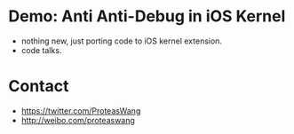 # Demo: Anti Anti-Debug in iOS Kernel
* nothing new, just porting code to iOS kernel extension.
* code talks.

# Contact
* https://twitter.com/ProteasWang
* http://weibo.com/proteaswang
